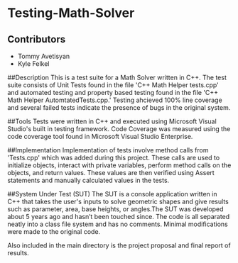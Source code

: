 # Testing-Math-Solver

## Contributors
* Tommy Avetisyan
* Kyle Felkel

##Description
This is a test suite for a Math Solver written in C++. 
The test suite consists of Unit Tests found in the file 'C++ Math Helper tests.cpp' and automated testing and property based testing found in the file 'C++ Math Helper AutomtatedTests.cpp.' Testing ahcieved 100% line coverage and several failed tests indicate the presence of bugs in the original system.

##Tools
Tests were written in C++ and executed using Microsoft Visual Studio's built in testing framework.
Code Coverage was measured using the code coverage tool found in Microsoft Visual Studio Enterprise.

##Implementation
Implementation of tests involve method calls from 'Tests.cpp' which was added during this project. These calls are used to initialize objects, interact with private variables, perform method calls on the objects, and return values. These values are then verified using Assert statements and manually calculated values in the tests. 

##System Under Test (SUT)
The SUT is a console application written in C++ that takes the user's inputs to solve geometric shapes and give results such as parameter, area, base heights, or angles.The SUT was developed about 5 years ago and hasn’t been touched since. The code is all separated neatly into a class file system and has no comments. Minimal modifications were made to the original code.

Also included in the main directory is the project proposal and final report of results.
